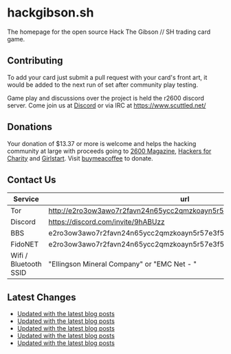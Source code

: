# hackgibson.sh
The homepage for the open source Hack The Gibson // SH trading card game.


## Contributing

To add your card just submit a pull request with your card's front art, it would be added to the next run of set after community play testing.

Game play and discussions over the project is held the r2600 discord server. Come join us at [Discord](https://discord.com/invite/9hABUzz) or via IRC at https://www.scuttled.net/


## Donations

Your donation of $13.37 or more is welcome and helps the hacking community at large with proceeds going to [2600 Magazine](https://2600.com/), [Hackers for Charity](https://hackersforcharity.org) and [Girlstart](https://girlstart.org).  Visit [buymeacoffee](https://www.buymeacoffee.com/hackgibson.sh) to donate.


## Contact Us

Service | url
-|-
Tor | http://e2ro3ow3awo7r2favn24n65ycc2qmzkoayn5r57e3f56nvjwdcgg32ad.onion
Discord | https://discord.com/invite/9hABUzz
BBS | e2ro3ow3awo7r2favn24n65ycc2qmzkoayn5r57e3f56nvjwdcgg32ad.onion:23
FidoNET | e2ro3ow3awo7r2favn24n65ycc2qmzkoayn5r57e3f56nvjwdcgg32ad.onion:24554
Wifi / Bluetooth SSID | "Ellingson Mineral Company" or "EMC Net - <fidonet address>"

## Latest Changes
<!-- BLOG-POST-LIST:START -->
- [Updated with the latest blog posts](https://github.com/DFW2600/hackgibson.sh/commit/7bafc6165c99cddc2cefd8129e7342ff6f59b222)
- [Updated with the latest blog posts](https://github.com/DFW2600/hackgibson.sh/commit/98aff379449b87477679b6c0541d3f035fd35655)
- [Updated with the latest blog posts](https://github.com/DFW2600/hackgibson.sh/commit/e57eedf4bd57ab298ac9663094f64b3ec370b1c0)
- [Updated with the latest blog posts](https://github.com/DFW2600/hackgibson.sh/commit/6a61fd85fb46bd0759d58d6ffffc3a4e9b1c2079)
- [Updated with the latest blog posts](https://github.com/DFW2600/hackgibson.sh/commit/ecc92316fbc94cfc5868eb9c36899f803a6ccae3)
<!-- BLOG-POST-LIST:END -->
